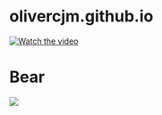 # olivercjm.github.io

[![Watch the video](https://github.com/Olivercjm/olivercjm.github.io/assets/138875914/3b826322-2823-42cc-9c53-6dd08e6c862a)](https://github.com/Olivercjm/olivercjm.github.io/assets/138875914/ae64f077-cac2-4ee4-8903-482dff7d672e)

# Bear
![](https://media.tenor.com/vgIsefXkgOAAAAAd/fredbear-dance.gif)


